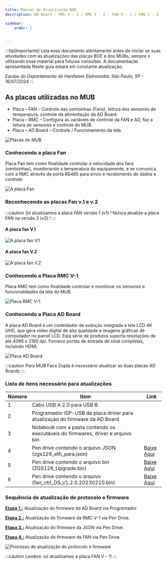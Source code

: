 ```yaml
---
title: Manual de Atualização BOE 
description: AD Board - RMC V - 1 / RMC V - 2 - FAN V - 1 / FAN V - 2 - JSON

sidebar:
    order: 1


---
```


 

[comment]: <> (Documentação online para o aplicativo Interface de Comando Eletromidia)
[comment]: <> (Criado por Alexandre de Abreu - alexandre.abreu@eletromidia.com.br)
[comment]: <> (Data : 17/06/2024)

 
:::tip[Importante]
Leia esse documento atentamente antes de iniciar as suas atividades com as atualizações das placas BOE e dos MUBs, sempre o utilizando esse material para futuras consultas. A documentação apresentada Neste guia estará em constante atualização.

<i>Equipe do Departamento de Hardware Eletromidia. 
São Paulo, SP  - 16/07/2024</i>
::: 

## As placas utilizadas no MUB

- Placa – FAN – Controle das ventoinhas (Fans), leitura dos sensores de temperatura, controle
da alimentação da AD Board.
- Placa – RMC – Configura as variáveis de controle da FAN e AD, faz a leitura de sensores e controle do MUB.
- Placa – AD Board – Controle / Funcionamento da tela.

![Placas do MUB](https://i.imgur.com/Hx3J3vF.png)

### Conhecendo a placa Fan

Placa Fan tem como finalidade controlar a velocidade dos fans (ventoinhas), monitorando
a temperatura do equipamente, e se comunica com a RMC através da porta RS485 para envio e recebimento
de dados e controle.

![A placa Fan](https://i.imgur.com/2AIMfR5.png)

### Reconhecendo as placas Fan v.1 e v.2
:::caution
Só atualizamos a placa FAN versão 1 (v1) ! Nunca atualize a placa FAN na versão 2 (v2) !
:::

#### A placa fan V.1
![A placa fan V.1](https://i.imgur.com/X8hOmKc.jpeg)


#### A placa fan V.2
![A placa fan V.2](https://i.imgur.com/tn2Hhav.jpeg)

### Conhecendo a Placa RMC V-1
Placa RMC tem como finalidade controlar e monitorar os sensores e funcionalidades da tela do MUB.

![Placa RMC V-1](https://i.imgur.com/2mA3FzW.png)


### Conhecendo a Placa AD Board

A placa AD Board é um controlador de exibição integrada a tela LCD 4K UHD, que gera vídeo digital de alta qualidade e imagens gráficas de computador no painel LCD. Esta série de produtos suporta resoluções de até 4096 x 2160 dpi. Fornece portas de entrada de sinal completas, incluindo HDMI.

![Placa AD Board](https://i.imgur.com/WJRCVtK.png)

:::caution
Para MUB Face Dupla é necessário atualizar as duas placas AD Boards
:::

### Lista de itens necessário para atualizações

| Número | Item | Link |
| --------------- | --------------- | --------------- |
| 1 | Cabo USB A 2.0 para USB B | | 
| 2 | Programador ISP-USB da placa driver para atualização do firmware da AD Board | 
| 3 | Notebook com a pasta contendo os executáveis do firmwares, driver e arquivo bin 
| 4 | Pen drive contendo o arquivo JSON (zgs126_eth_para.json) | [Baixe Aqui](/referencias/links/) | 
| 5 | Pen drive contendo o arquivo bin (ZGS126_Upgrade.bin) | [Baixe Aqui](/referencias/links/) | 
| 6 | Pen drive contendo o arquivo (fan_ctrl_DS_v1.2.0.20230210.bin) | [Baixe Aqui](/referencias/links/) | 




### Sequência de atualização de protocolo e firmware 

<b><u>Etapa 1.:</b></u> Atualização do firmware da AD Board via Programador.

<b><u>Etapa 2.:</b></u> Atualização do firmware da RMC V-1 via Pen Drive.

<b><u>Etapa 3.:</b></u> Atualização do firmware da JSON via Pen Drive.

<b><u>Etapa 4.:</b></u> Atualização do firmware da FAN via Pen Drive.

![Processo de atualização de protocolo e firmware](https://i.imgur.com/6fFsbEa.png)

:::caution
Lembre: só atualizamos a placa FAN V – 1!
:::

